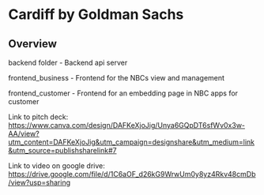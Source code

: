 # Cardiff by Goldman Sachs


## Overview
backend folder - Backend api server

frontend_business - Frontend for the NBCs view and management

frontend_customer - Frontend for an embedding page in NBC apps for customer


Link to pitch deck: https://www.canva.com/design/DAFKeXjoJig/Unya6GQpDT6sfWv0x3w-AA/view?utm_content=DAFKeXjoJig&utm_campaign=designshare&utm_medium=link&utm_source=publishsharelink#7


Link to video on google drive: https://drive.google.com/file/d/1C6aOF_d26kG9WrwUm0y8yz4Rkv48cmDb/view?usp=sharing
